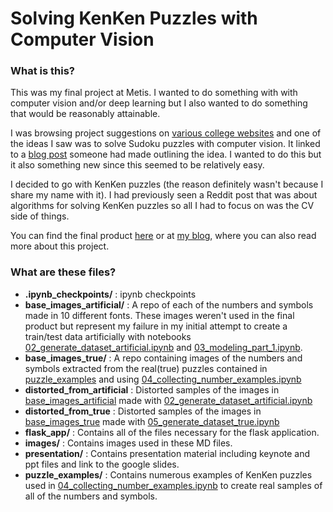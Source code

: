 # Solving KenKen Puzzles with Computer Vision

### What is this?

This was my final project at Metis. I wanted to do something with with computer vision and/or deep learning but I also wanted to do something that would be reasonably attainable.

I was browsing project suggestions on [various college websites](https://sites.google.com/a/eng.ucsd.edu/cse-155-spring-2012/home/projects/suggested-research-projects) and one of the ideas I saw was to solve Sudoku puzzles with computer vision. It linked to a [blog post](http://sudokugrab.blogspot.com/2009/07/how-does-it-all-work.html) someone had made outlining the idea. I wanted to do this but it also something new since this seemed to be relatively easy.

I decided to go with KenKen puzzles (the reason definitely wasn't because I share my name with it). I had previously seen a Reddit post that was about algorithms for solving KenKen puzzles so all I had to focus on was the CV side of things.

You can find the final product [here](http://kenkensolver.herokuapp.com/) or at [my blog](http://kennmyers.github.io/data%20science/2016/03/29/Metis-Fifth-Project.html), where you can also read more about this project.

### What are these files?

* **.ipynb_checkpoints/** : ipynb checkpoints
* **base_images_artificial/** : A repo of each of the numbers and symbols made in 10 different fonts. These images weren't used in the final product but represent my failure in my initial attempt to create a train/test data artificially with notebooks [02_generate_dataset_artificial.ipynb](02_generate_dataset_artificial.ipynb) and [03_modeling_part_1.ipynb](03_modeling_part_1.ipynb).
* **base_images_true/** : A repo containing images of the numbers and symbols extracted from the real(true) puzzles contained in [puzzle_examples](puzzle_examples) and using [04_collecting_number_examples.ipynb](04_collecting_number_examples.ipynb)
* **distorted_from_artificial** : Distorted samples of the images in [base_images_artificial](base_images_artificial) made with [02_generate_dataset_artificial.ipynb](02_generate_dataset_artificial.ipynb)
* **distorted_from_true** : Distorted samples of the images in [base_images_true](base_images_true) made with [05_generate_dataset_true.ipynb](05_generate_dataset_true.ipynb)
* **flask_app/** : Contains all of the files necessary for the flask application.
* **images/** : Contains images used in these MD files.
* **presentation/** : Contains presentation material including keynote and ppt files and link to the google slides.
* **puzzle_examples/** : Contains numerous examples of KenKen puzzles used in [04_collecting_number_examples.ipynb](04_collecting_number_examples.ipynb) to create real samples of all of the numbers and symbols.
